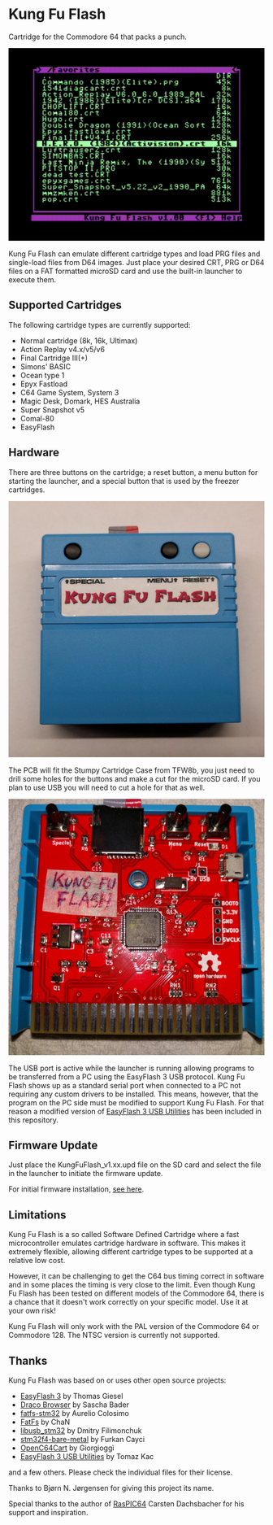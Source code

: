 # Kung Fu Flash
Cartridge for the Commodore 64 that packs a punch.

![Kung Fu Launcher](pics/launcher.jpg)

Kung Fu Flash can emulate different cartridge types and load PRG files and single-load files from D64 images.
Just place your desired CRT, PRG or D64 files on a FAT formatted microSD card and use the built-in launcher to execute them.

## Supported Cartridges
The following cartridge types are currently supported:

* Normal cartridge (8k, 16k, Ultimax)
* Action Replay v4.x/v5/v6
* Final Cartridge III(+)
* Simons' BASIC
* Ocean type 1
* Epyx Fastload
* C64 Game System, System 3
* Magic Desk, Domark, HES Australia
* Super Snapshot v5
* Comal-80
* EasyFlash

## Hardware
There are three buttons on the cartridge; a reset button, a menu button for starting the launcher, and a special button that is used by the freezer cartridges.

![Cartridge Case](pics/cartridge_case.jpg)

The PCB will fit the Stumpy Cartridge Case from TFW8b, you just need to drill some holes for the buttons and make a cut for the microSD card.
If you plan to use USB you will need to cut a hole for that as well.

![Kung Fu Flash prototype PCB](pics/prototype.jpg)

The USB port is active while the launcher is running allowing programs to be transferred from a PC using the EasyFlash 3 USB protocol.
Kung Fu Flash shows up as a standard serial port when connected to a PC not requiring any custom drivers to be installed.
This means, however, that the program on the PC side must be modified to support Kung Fu Flash.
For that reason a modified version of [EasyFlash 3 USB Utilities](3rd_party/ef3utils) has been included in this repository.

## Firmware Update
Just place the KungFuFlash_v1.xx.upd file on the SD card and select the file in the launcher to initiate the firmware update.

For initial firmware installation, [see here](firmware/README.md).

## Limitations
Kung Fu Flash is a so called Software Defined Cartridge where a fast microcontroller emulates cartridge hardware in software.
This makes it extremely flexible, allowing different cartridge types to be supported at a relative low cost.

However, it can be challenging to get the C64 bus timing correct in software and in some places the timing is very close to the limit.
Even though Kung Fu Flash has been tested on different models of the Commodore 64, there is a chance that it doesn't work correctly on your specific model.
Use it at your own risk!

Kung Fu Flash will only work with the PAL version of the Commodore 64 or Commodore 128. The NTSC version is currently not supported.

## Thanks
Kung Fu Flash was based on or uses other open source projects:

* [EasyFlash 3](https://bitbucket.org/skoe/easyflash) by Thomas Giesel
* [Draco Browser](https://csdb.dk/release/?id=89910) by Sascha Bader
* [fatfs-stm32](https://github.com/colosimo/fatfs-stm32) by Aurelio Colosimo
* [FatFs](http://elm-chan.org/fsw/ff/00index_e.html) by ChaN
* [libusb_stm32](https://github.com/dmitrystu/libusb_stm32) by Dmitry Filimonchuk
* [stm32f4-bare-metal](https://github.com/fcayci/stm32f4-bare-metal) by Furkan Cayci
* [OpenC64Cart](https://github.com/SukkoPera/OpenC64Cart) by Giorgioggì
* [EasyFlash 3 USB Utilities](https://csdb.dk/release/?id=150097) by Tomaz Kac

and a few others. Please check the individual files for their license.

Thanks to Bjørn N. Jørgensen for giving this project its name.

Special thanks to the author of [RasPIC64](https://github.com/frntc/RasPIC64) Carsten Dachsbacher for his support and inspiration.
